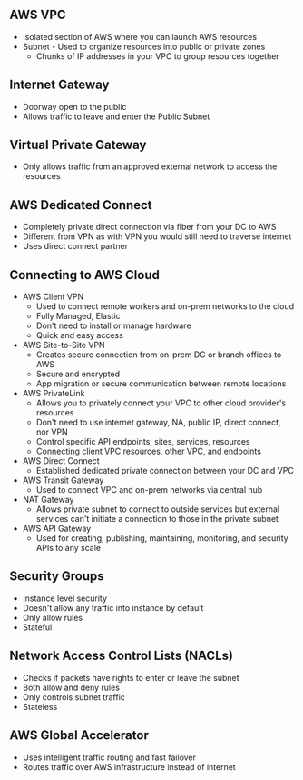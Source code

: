 ## AWS VPC
- Isolated section of AWS where you can launch AWS resources
- Subnet - Used to organize resources into public or private zones
	- Chunks of IP addresses in your VPC to group resources together

## Internet Gateway
- Doorway open to the public
- Allows traffic to leave and enter the Public Subnet

## Virtual Private Gateway
- Only allows traffic from an approved external network to access the resources

## AWS Dedicated Connect
- Completely private direct connection via fiber from your DC to AWS
- Different from VPN as with VPN you would still need to traverse internet
- Uses direct connect partner

## Connecting to AWS Cloud
- AWS Client VPN
	- Used to connect remote workers and on-prem networks to the cloud
	- Fully Managed, Elastic
	- Don't need to install or manage hardware
	- Quick and easy access
- AWS Site-to-Site VPN
	- Creates secure connection from on-prem DC or branch offices to AWS
	- Secure and encrypted
	- App migration or secure communication between remote locations
- AWS PrivateLink
	- Allows you to privately connect your VPC to other cloud provider's resources
	- Don't need to use internet gateway, NA, public IP, direct connect, nor VPN
	- Control specific API endpoints, sites, services, resources
	- Connecting client VPC resources, other VPC, and endpoints
- AWS Direct Connect
	- Established dedicated private connection between your DC and VPC
- AWS Transit Gateway
	- Used to connect VPC and on-prem networks via central hub
- NAT Gateway
	- Allows private subnet to connect to outside services but external services can't initiate a connection to those in the private subnet
- AWS API Gateway
	- Used for creating, publishing, maintaining, monitoring, and security APIs to any scale

## Security Groups
- Instance level security
- Doesn't allow any traffic into instance by default
- Only allow rules
- Stateful

## Network Access Control Lists (NACLs)
- Checks if packets have rights to enter or leave the subnet
- Both allow and deny rules
- Only controls subnet traffic
- Stateless

## AWS Global Accelerator
- Uses intelligent traffic routing and fast failover
- Routes traffic over AWS infrastructure instead of internet